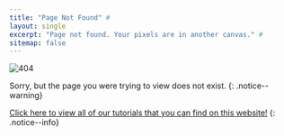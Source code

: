 ```yaml
---
title: "Page Not Found" #
layout: single
excerpt: "Page not found. Your pixels are in another canvas." #
sitemap: false
---
```


![404](images/404.jpg)

Sorry, but the page you were trying to view does not exist.
{: .notice--warning}

[Click here to view all of our tutorials that you can find on this website!](site-navigation)
{: .notice--info}
